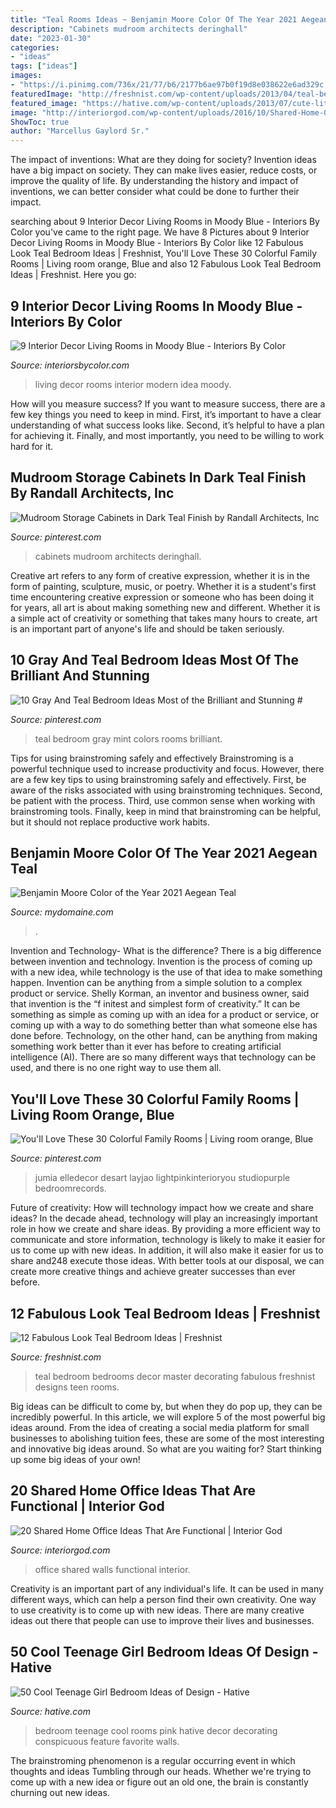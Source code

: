 ```yaml
---
title: "Teal Rooms Ideas ~ Benjamin Moore Color Of The Year 2021 Aegean Teal"
description: "Cabinets mudroom architects deringhall"
date: "2023-01-30"
categories:
- "ideas"
tags: ["ideas"]
images:
- "https://i.pinimg.com/736x/21/77/b6/2177b6ae97b0f19d8e038622e6ad329c.jpg"
featuredImage: "http://freshnist.com/wp-content/uploads/2013/04/teal-bedroom-7.jpg"
featured_image: "https://hative.com/wp-content/uploads/2013/07/cute-little-girl-bedroom-2809.jpg"
image: "http://interiorgod.com/wp-content/uploads/2016/10/Shared-Home-Office-Ideas-office-with-blue-walls.jpg"
ShowToc: true
author: "Marcellus Gaylord Sr."
---
```



The impact of inventions: What are they doing for society?
Invention ideas have a big impact on society. They can make lives easier, reduce costs, or improve the quality of life. By understanding the history and impact of inventions, we can better consider what could be done to further their impact.

	

		
searching about 9 Interior Decor Living Rooms in Moody Blue - Interiors By Color you've came to the right page. We have 8 Pictures about 9 Interior Decor Living Rooms in Moody Blue - Interiors By Color like 12 Fabulous Look Teal Bedroom Ideas | Freshnist, You&#039;ll Love These 30 Colorful Family Rooms | Living room orange, Blue and also 12 Fabulous Look Teal Bedroom Ideas | Freshnist. Here you go:
		
    
## 9 Interior Decor Living Rooms In Moody Blue - Interiors By Color

<img loading=lazy src="http://www.interiorsbycolor.com/wp-content/uploads/2016/10/modern-blue-interior-decor-idea.jpg" onerror="this.onerror=null;this.src='https://tse2.mm.bing.net/th?id=OIP.c44OWz-3WSsEBmu1aDqVjwHaJ4&amp;pid=15.1';" alt="9 Interior Decor Living Rooms in Moody Blue - Interiors By Color">

_Source: interiorsbycolor.com_

>living decor rooms interior modern idea moody. 

	

How will you measure success?
If you want to measure success, there are a few key things you need to keep in mind. First, it’s important to have a clear understanding of what success looks like. Second, it’s helpful to have a plan for achieving it. Finally, and most importantly, you need to be willing to work hard for it.

    
## Mudroom Storage Cabinets In Dark Teal Finish By Randall Architects, Inc

<img loading=lazy src="https://i.pinimg.com/736x/21/77/b6/2177b6ae97b0f19d8e038622e6ad329c.jpg" onerror="this.onerror=null;this.src='https://tse2.mm.bing.net/th?id=OIP.koMWpyGB2q1MRQWmKqHnyQHaJa&amp;pid=15.1';" alt="Mudroom Storage Cabinets in Dark Teal Finish by Randall Architects, Inc">

_Source: pinterest.com_

>cabinets mudroom architects deringhall. 

	

Creative art refers to any form of creative expression, whether it is in the form of painting, sculpture, music, or poetry. Whether it is a student's first time encountering creative expression or someone who has been doing it for years, all art is about making something new and different. Whether it is a simple act of creativity or something that takes many hours to create, art is an important part of anyone's life and should be taken seriously.

    
## 10 Gray And Teal Bedroom Ideas Most Of The Brilliant And Stunning #

<img loading=lazy src="https://i.pinimg.com/736x/3a/69/31/3a69313ac4ac031fc0511928dcf3965d.jpg" onerror="this.onerror=null;this.src='https://tse3.mm.bing.net/th?id=OIP.lEC-mPexi09zR-1QwNdIugHaLJ&amp;pid=15.1';" alt="10 Gray And Teal Bedroom Ideas Most of the Brilliant and Stunning #">

_Source: pinterest.com_

>teal bedroom gray mint colors rooms brilliant. 

	

Tips for using brainstroming safely and effectively
Brainstroming is a powerful technique used to increase productivity and focus. However, there are a few key tips to using brainstroming safely and effectively. First, be aware of the risks associated with using brainstroming techniques. Second, be patient with the process. Third, use common sense when working with brainstroming tools. Finally, keep in mind that brainstroming can be helpful, but it should not replace productive work habits.

    
## Benjamin Moore Color Of The Year 2021 Aegean Teal

<img loading=lazy src="https://www.mydomaine.com/thmb/AyzA4HSebkwyBh2sb-RmGi4_RZk=/1938x1406/filters:fill(auto,1)/benjamin-moore-color-of-the-year-aegean-teal-dc919c4d6e8b4abab2bdc1797392dd34.jpg" onerror="this.onerror=null;this.src='https://tse3.mm.bing.net/th?id=OIP.-LTDdPp2mV5BoHOdoLjX2gHaFX&amp;pid=15.1';" alt="Benjamin Moore Color of the Year 2021 Aegean Teal">

_Source: mydomaine.com_

>. 

	

Invention and Technology- What is the difference?
There is a big difference between invention and technology. Invention is the process of coming up with a new idea, while technology is the use of that idea to make something happen. Invention can be anything from a simple solution to a complex product or service. Shelly Korman, an inventor and business owner, said that invention is the “f initest and simplest form of creativity.” It can be something as simple as coming up with an idea for a product or service, or coming up with a way to do something better than what someone else has done before. Technology, on the other hand, can be anything from making something work better than it ever has before to creating artificial intelligence (AI). There are so many different ways that technology can be used, and there is no one right way to use them all.

    
## You&#039;ll Love These 30 Colorful Family Rooms | Living Room Orange, Blue

<img loading=lazy src="https://i.pinimg.com/736x/9c/20/f6/9c20f6065019af5747c6001f5500b9a4.jpg" onerror="this.onerror=null;this.src='https://tse1.mm.bing.net/th?id=OIP.blW8CMNT-oH1yFjmNbRaTgHaLH&amp;pid=15.1';" alt="You&#039;ll Love These 30 Colorful Family Rooms | Living room orange, Blue">

_Source: pinterest.com_

>jumia elledecor desart layjao lightpinkinterioryou studiopurple bedroomrecords. 

	

Future of creativity: How will technology impact how we create and share ideas?
In the decade ahead, technology will play an increasingly important role in how we create and share ideas. By providing a more efficient way to communicate and store information, technology is likely to make it easier for us to come up with new ideas. In addition, it will also make it easier for us to share and248
execute those ideas. With better tools at our disposal, we can create more creative things and achieve greater successes than ever before.

    
## 12 Fabulous Look Teal Bedroom Ideas | Freshnist

<img loading=lazy src="http://freshnist.com/wp-content/uploads/2013/04/teal-bedroom-7.jpg" onerror="this.onerror=null;this.src='https://tse1.mm.bing.net/th?id=OIP.YkYlT9zfIoumZGK1r671RwHaHl&amp;pid=15.1';" alt="12 Fabulous Look Teal Bedroom Ideas | Freshnist">

_Source: freshnist.com_

>teal bedroom bedrooms decor master decorating fabulous freshnist designs teen rooms. 

	

Big ideas can be difficult to come by, but when they do pop up, they can be incredibly powerful. In this article, we will explore 5 of the most powerful big ideas around. From the idea of creating a social media platform for small businesses to abolishing tuition fees, these are some of the most interesting and innovative big ideas around. So what are you waiting for? Start thinking up some big ideas of your own!

    
## 20 Shared Home Office Ideas That Are Functional | Interior God

<img loading=lazy src="http://interiorgod.com/wp-content/uploads/2016/10/Shared-Home-Office-Ideas-office-with-blue-walls.jpg" onerror="this.onerror=null;this.src='https://tse3.mm.bing.net/th?id=OIP.QiCTC17QkR5Kmj9e23IGwAHaLj&amp;pid=15.1';" alt="20 Shared Home Office Ideas That Are Functional | Interior God">

_Source: interiorgod.com_

>office shared walls functional interior. 

	

Creativity is an important part of any individual's life. It can be used in many different ways, which can help a person find their own creativity. One way to use creativity is to come up with new ideas. There are many creative ideas out there that people can use to improve their lives and businesses.

    
## 50 Cool Teenage Girl Bedroom Ideas Of Design - Hative

<img loading=lazy src="https://hative.com/wp-content/uploads/2013/07/cute-little-girl-bedroom-2809.jpg" onerror="this.onerror=null;this.src='https://tse2.mm.bing.net/th?id=OIP.ko6wWNQi3rKTmqbkjHJJqAHaJ3&amp;pid=15.1';" alt="50 Cool Teenage Girl Bedroom Ideas of Design - Hative">

_Source: hative.com_

>bedroom teenage cool rooms pink hative decor decorating conspicuous feature favorite walls. 

	

The brainstroming phenomenon is a regular occurring event in which thoughts and ideas Tumbling through our heads. Whether we're trying to come up with a new idea or figure out an old one, the brain is constantly churning out new ideas. 

